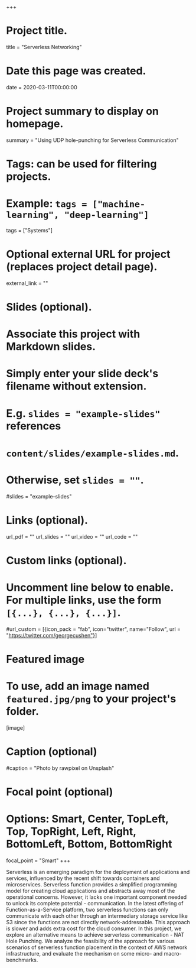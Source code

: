 +++
# Project title.
title = "Serverless Networking"

# Date this page was created.
date = 2020-03-11T00:00:00

# Project summary to display on homepage.
summary = "Using UDP hole-punching for Serverless Communication"

# Tags: can be used for filtering projects.
# Example: `tags = ["machine-learning", "deep-learning"]`
tags = ["Systems"]

# Optional external URL for project (replaces project detail page).
external_link = ""

# Slides (optional).
#   Associate this project with Markdown slides.
#   Simply enter your slide deck's filename without extension.
#   E.g. `slides = "example-slides"` references 
#   `content/slides/example-slides.md`.
#   Otherwise, set `slides = ""`.
#slides = "example-slides"

# Links (optional).
url_pdf = ""
url_slides = ""
url_video = ""
url_code = ""

# Custom links (optional).
#   Uncomment line below to enable. For multiple links, use the form `[{...}, {...}, {...}]`.
#url_custom = [{icon_pack = "fab", icon="twitter", name="Follow", url = "https://twitter.com/georgecushen"}]

# Featured image
# To use, add an image named `featured.jpg/png` to your project's folder. 
[image]
  # Caption (optional)
  #caption = "Photo by rawpixel on Unsplash"
  
  # Focal point (optional)
  # Options: Smart, Center, TopLeft, Top, TopRight, Left, Right, BottomLeft, Bottom, BottomRight
  focal_point = "Smart"
+++

Serverless is an emerging paradigm for the deployment of applications and services, influenced by the recent shift towards containers and microservices. Serverless function provides a simplified programming model for creating cloud applications and abstracts away most of the operational concerns. However, it lacks one important component needed to unlock its complete potential - communication. In the latest offering of Function-as-a-Service platform, two serverless functions can only communicate with each other through an intermediary storage service like S3 since the functions are not directly network-addressable. This approach is slower and adds extra cost for the cloud consumer. In this project, we explore an alternative means to achieve serverless communication - NAT Hole Punching. We analyze the feasibility of the approach for various scenarios of serverless function placement in the context of AWS network infrastructure, and evaluate the mechanism on some micro- and macro-benchmarks.
